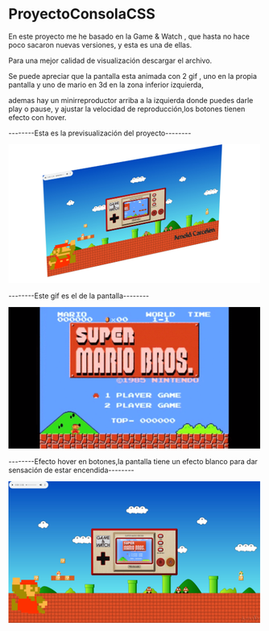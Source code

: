# ProyectoConsolaCSS
En este proyecto me he basado en la Game & Watch , que hasta no hace poco sacaron nuevas versiones, y esta es una de ellas.

Para una mejor calidad de visualización descargar el archivo.

Se puede apreciar que la pantalla esta animada con 2 gif , uno en la propia pantalla y uno de mario en 3d en la zona inferior izquierda,

ademas hay un minirreproductor arriba a la izquierda donde puedes darle play o pause, y ajustar la velocidad de reproducción,los botones tienen efecto con hover.


--------Esta es la previsualización del proyecto--------
<p aling="center">
  <img src="/images/proyectoconsola2.png" width="500" title="hover text">
</p>


--------Este gif es el de la pantalla--------
<p aling="center">
  <img src="/images/gif2.gif" width="500" title="hover text">
</p>

--------Efecto hover en botones,la pantalla tiene un efecto blanco para dar sensación de estar encendida--------
<p aling="center">
  <img src="/images/efecto hover.png" width="500" title="hover text">
</p>

